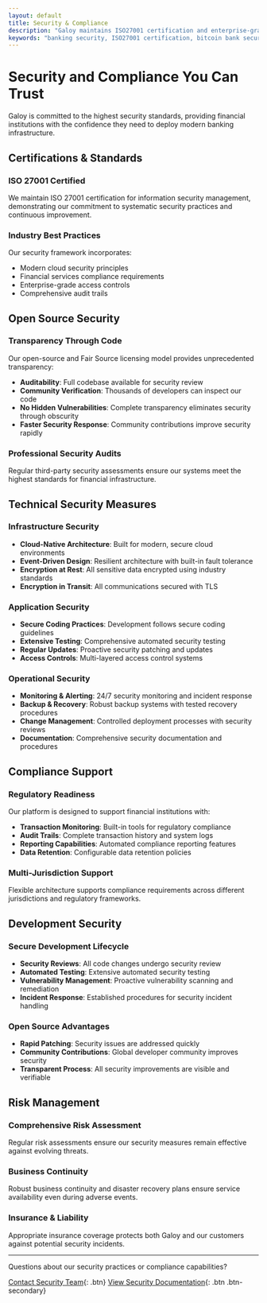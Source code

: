 ```yaml
---
layout: default
title: Security & Compliance
description: "Galoy maintains ISO27001 certification and enterprise-grade security for bitcoin banking infrastructure. Our open source banking software provides transparency, auditability, and industry-leading security for financial institutions."
keywords: "banking security, ISO27001 certification, bitcoin bank security, financial software compliance, open source banking security, enterprise banking security, bitcoin infrastructure security, banking compliance, financial software security"
---
```


# Security and Compliance You Can Trust

Galoy is committed to the highest security standards, providing financial institutions with the confidence they need to deploy modern banking infrastructure.

## Certifications & Standards

### ISO 27001 Certified
We maintain ISO 27001 certification for information security management, demonstrating our commitment to systematic security practices and continuous improvement.

### Industry Best Practices
Our security framework incorporates:
- Modern cloud security principles
- Financial services compliance requirements
- Enterprise-grade access controls
- Comprehensive audit trails

## Open Source Security

### Transparency Through Code
Our open-source and Fair Source licensing model provides unprecedented transparency:
- **Auditability**: Full codebase available for security review
- **Community Verification**: Thousands of developers can inspect our code
- **No Hidden Vulnerabilities**: Complete transparency eliminates security through obscurity
- **Faster Security Response**: Community contributions improve security rapidly

### Professional Security Audits
Regular third-party security assessments ensure our systems meet the highest standards for financial infrastructure.

## Technical Security Measures

### Infrastructure Security
- **Cloud-Native Architecture**: Built for modern, secure cloud environments
- **Event-Driven Design**: Resilient architecture with built-in fault tolerance
- **Encryption at Rest**: All sensitive data encrypted using industry standards
- **Encryption in Transit**: All communications secured with TLS

### Application Security
- **Secure Coding Practices**: Development follows secure coding guidelines
- **Extensive Testing**: Comprehensive automated security testing
- **Regular Updates**: Proactive security patching and updates
- **Access Controls**: Multi-layered access control systems

### Operational Security
- **Monitoring & Alerting**: 24/7 security monitoring and incident response
- **Backup & Recovery**: Robust backup systems with tested recovery procedures
- **Change Management**: Controlled deployment processes with security reviews
- **Documentation**: Comprehensive security documentation and procedures

## Compliance Support

### Regulatory Readiness
Our platform is designed to support financial institutions with:
- **Transaction Monitoring**: Built-in tools for regulatory compliance
- **Audit Trails**: Complete transaction history and system logs
- **Reporting Capabilities**: Automated compliance reporting features
- **Data Retention**: Configurable data retention policies

### Multi-Jurisdiction Support
Flexible architecture supports compliance requirements across different jurisdictions and regulatory frameworks.

## Development Security

### Secure Development Lifecycle
- **Security Reviews**: All code changes undergo security review
- **Automated Testing**: Extensive automated security testing
- **Vulnerability Management**: Proactive vulnerability scanning and remediation
- **Incident Response**: Established procedures for security incident handling

### Open Source Advantages
- **Rapid Patching**: Security issues are addressed quickly
- **Community Contributions**: Global developer community improves security
- **Transparent Process**: All security improvements are visible and verifiable

## Risk Management

### Comprehensive Risk Assessment
Regular risk assessments ensure our security measures remain effective against evolving threats.

### Business Continuity
Robust business continuity and disaster recovery plans ensure service availability even during adverse events.

### Insurance & Liability
Appropriate insurance coverage protects both Galoy and our customers against potential security incidents.

---

Questions about our security practices or compliance capabilities?

[Contact Security Team](mailto:biz@galoy.io?subject=Security%20Inquiry){: .btn}
[View Security Documentation](https://dev.galoy.io/security){: .btn .btn-secondary}
